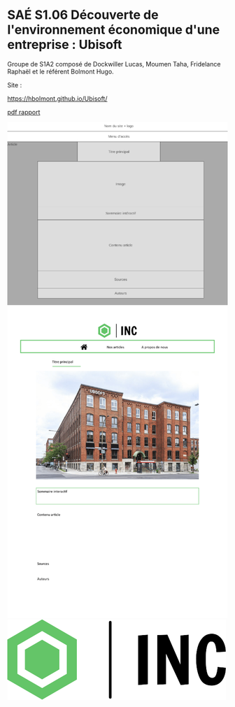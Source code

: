 # SAÉ S1.06 Découverte de l'environnement économique d'une entreprise : Ubisoft

Groupe de S1A2 composé de Dockwiller Lucas, Moumen Taha, Fridelance Raphaël et le référent Bolmont Hugo.

Site : 

https://hbolmont.github.io/Ubisoft/

[pdf rapport](doc/nom.pdf)

![écran de zoning](doc/ecran_zoning.png)
![écran prototype](doc/prototype.png)
![logo](/images/logo_small.png)
